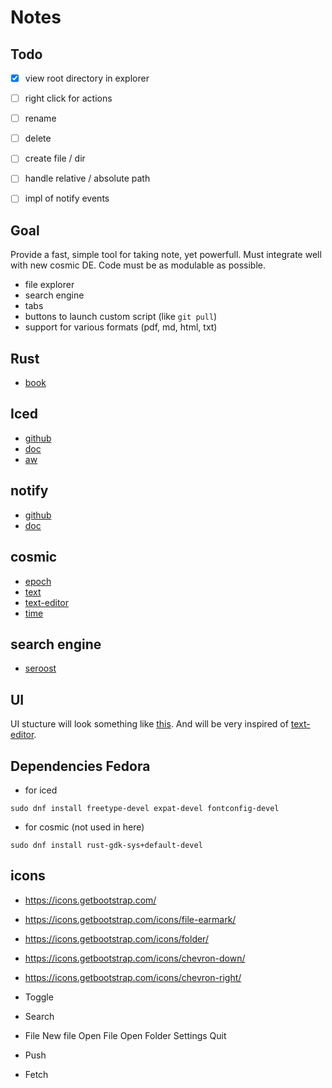 # Notes


## Todo
- [x] view root directory in explorer
- [ ] right click for actions
- [ ] rename
- [ ] delete
- [ ] create file / dir
- [ ] handle relative / absolute path
- [ ] impl of notify events




## Goal
Provide a fast, simple tool for taking note, yet powerfull. Must integrate well with new cosmic DE. Code must be as modulable as possible.
- file explorer
- search engine
- tabs
- buttons to launch custom script (like `git pull`)
- support for various formats (pdf, md, html, txt)


## Rust
- [book](https://doc.rust-lang.org/book/ch00-00-introduction.html)

## Iced
- [github](https://github.com/iced-rs/iced)
- [doc](https://docs.rs/iced/latest/iced/)
- [aw](https://github.com/iced-rs/iced_aw)

## notify
- [github](https://github.com/notify-rs/notify)
- [doc](https://docs.rs/notify/6.0.0/notify/)

## cosmic
- [epoch](https://github.com/pop-os/cosmic-epoch)
- [text](https://github.com/pop-os/cosmic-text)
- [text-editor](https://github.com/pop-os/cosmic-text-editor)
- [time](https://github.com/pop-os/cosmic-time)

## search engine
- [seroost](https://github.com/tsoding/seroost)


## UI
UI stucture will look something like [this](./asset/app.pdf).
And will be very inspired of [text-editor](https://github.com/pop-os/cosmic-text-editor).


## Dependencies Fedora 

- for iced
```
sudo dnf install freetype-devel expat-devel fontconfig-devel
```

- for cosmic (not used in here)
```
sudo dnf install rust-gdk-sys+default-devel
```




## icons
- https://icons.getbootstrap.com/
- https://icons.getbootstrap.com/icons/file-earmark/
- https://icons.getbootstrap.com/icons/folder/
- https://icons.getbootstrap.com/icons/chevron-down/
- https://icons.getbootstrap.com/icons/chevron-right/   


- Toggle

- Search

- File 
New file
Open File
Open Folder
Settings
Quit

- Push

- Fetch